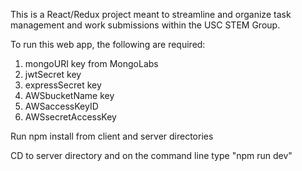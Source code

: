 This is a React/Redux project meant to streamline and organize task management and work submissions within the USC STEM Group.

To run this web app, the following are required:

1. mongoURI key from MongoLabs
2. jwtSecret key
3. expressSecret key
4. AWSbucketName key
5. AWSaccessKeyID
6. AWSsecretAccessKey

Run npm install from client and server directories

CD to server directory and on the command line type "npm run dev"
